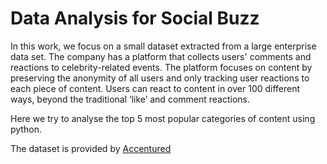 # Data Analysis for Social Buzz

In this work, we focus on a small dataset extracted from a large enterprise data set. The company has a platform that collects users' comments and reactions to celebrity-related events. The platform focuses on content by preserving the anonymity of all users and only tracking user reactions to each piece of content. Users can react to content in over 100 different ways, beyond the traditional ‘like’ and comment reactions.

Here we try to analyse the top 5 most popular categories of content using python.

The dataset is provided by [Accentured](https://www.accenture.com/us-en?c=acn_glb_sembrandpuregoogle_13513493&n=psgs_0323&&&&&&c=ad_usadfy17_10000001&n=psgs_Brand-%7C-US-%7C-Exact_accenture&gad_source=1&gclid=Cj0KCQiAs5i8BhDmARIsAGE4xHxiMdRfsW7dpoQFZUYoCy2h3UOrpW57WToW1EDvN35tsj-H6KItenQaAnGoEALw_wcB&gclsrc=aw.ds)
